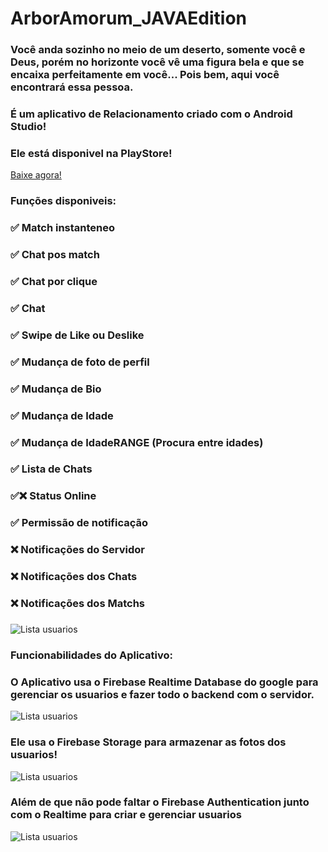 # ArborAmorum_JAVAEdition

<h3>Você anda sozinho no meio de um deserto, somente você e Deus, porém no horizonte você vê uma figura bela e que se encaixa perfeitamente em você... Pois bem, aqui você encontrará essa pessoa.</h3>
<h3> </h3>
<h3> </h3>
<h3> </h3>
<h3>É um aplicativo de Relacionamento criado com o Android Studio!</h3>
<h3> </h3>
<h3>Ele está disponivel na PlayStore!</h3>
<a href="https://play.google.com/store/apps/details?id=com.herorickystudios.lovecutey">Baixe agora!</a></p>
<h3> </h3>
<h3>Funções disponiveis:</h3>
<h3>✅ Match instanteneo</h3>
<h3>✅ Chat pos match</h3>
<h3>✅ Chat por clique</h3>
<h3>✅ Chat</h3>
<h3>✅ Swipe de Like ou Deslike</h3>
<h3>✅ Mudança de foto de perfil</h3>
<h3>✅ Mudança de Bio</h3>
<h3>✅ Mudança de Idade</h3>
<h3>✅ Mudança de IdadeRANGE (Procura entre idades)</h3>
<h3>✅ Lista de Chats</h3>
<h3>✅❌ Status Online</h3>
<h3>✅ Permissão de notificação</h3>
<h3>❌ Notificações do Servidor</h3>
<h3>❌ Notificações dos Chats</h3>
<h3>❌ Notificações dos Matchs</h3>
<h3> </h3>
<img src="srcImg/WhatsApp Image 2022-10-09 at 21.20.19.jpeg" alt="Lista usuarios">
<h3>Funcionabilidades do Aplicativo:</h3>
<h3>O Aplicativo usa o Firebase Realtime Database do google para gerenciar os usuarios e fazer todo o backend com o servidor.</h3>
<img src="srcImg/WhatsApp Image 2022-10-09 at 21.20.20 (1).jpeg" alt="Lista usuarios">
<h3>Ele usa o Firebase Storage para armazenar as fotos dos usuarios!</h3>
<img src="srcImg/WhatsApp Image 2022-10-09 at 21.20.19 (3).jpeg" alt="Lista usuarios">
<h3>Além de que não pode faltar o Firebase Authentication junto com o Realtime para criar e gerenciar usuarios</h3>
<img src="srcImg/WhatsApp Image 2022-10-09 at 21.20.19 (1).jpeg" alt="Lista usuarios">
